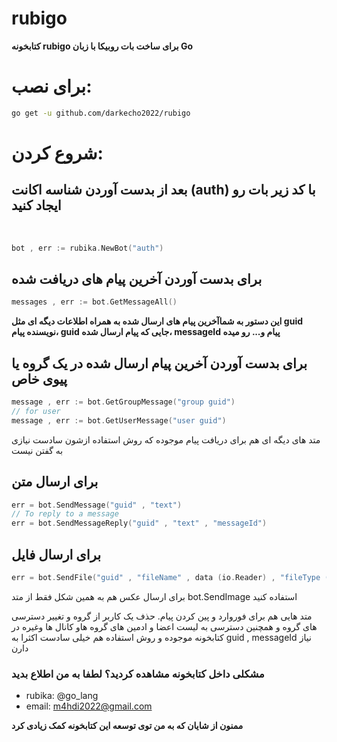 # rubigo
**‌کتابخونه rubigo برای ساخت بات روبیکا با زبان Go**

# برای نصب:

```sh
go get -u github.com/darkecho2022/rubigo
```

# شروع کردن:
## بعد از بدست آوردن شناسه اکانت (auth) با کد زیر بات رو ایجاد کنید
‍‍

```go
bot , err := rubika.NewBot("auth")
```

## برای بدست آوردن آخرین پیام های دریافت شده

```go
messages , err := bot.GetMessageAll()
```

**این دستور به شماآخرین پیام های ارسال شده به همراه اطلاعات دیگه ای مثل guid نویسنده پیام، guid جایی که پیام ارسال شده، messageId پیام و... رو میده**

## برای بدست آوردن آخرین پیام ارسال شده در یک گروه یا پیوی خاص

```go
message , err := bot.GetGroupMessage("group guid")
// for user
message , err := bot.GetUserMessage("user guid")
```

متد های دیگه ای هم برای دریافت پیام موجوده که روش استفاده ازشون سادست نیازی به گفتن نیست

## برای ارسال متن

```go
err = bot.SendMessage("guid" , "text")
// To reply to a message
err = bot.SendMessageReply("guid" , "text" , "messageId")
```
## برای ارسال فایل

```go
err = bot.SendFile("guid" , "fileName" , data (io.Reader) , "fileType (txt , mp3 , mp4 , ...)")
```
برای ارسال عکس هم به همین شکل فقط از متد bot.SendImage استفاده کنید

متد هایی هم برای فوروارد و پین کردن پیام. حذف یک کاربر از گروه و تغییر دسترسی های گروه و همچنین دسترسی به لیست اعضا و ادمین های گروه هاو کانال ها وغیره در کتابخونه موجوده و روش استفاده هم خیلی سادست اکثرا به guid , messageId نیاز دارن

### مشکلی داخل کتابخونه مشاهده کردید؟ لطفا به من اطلاع بدید
+ rubika: @go_lang
+ email: m4hdi2022@gmail.com

**ممنون از شایان که به من توی توسعه این کتابخونه کمک زیادی کرد**
